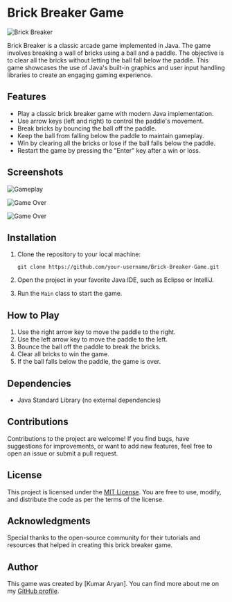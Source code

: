 # Brick Breaker Game


![Brick Breaker](https://github.com/itska/Break-Brick/assets/72070242/750a1d1f-1d07-428e-bcc3-b57519637703)


Brick Breaker is a classic arcade game implemented in Java. The game involves breaking a wall of bricks using a ball and a paddle. The objective is to clear all the bricks without letting the ball fall below the paddle. This game showcases the use of Java's built-in graphics and user input handling libraries to create an engaging gaming experience.

## Features

- Play a classic brick breaker game with modern Java implementation.
- Use arrow keys (left and right) to control the paddle's movement.
- Break bricks by bouncing the ball off the paddle.
- Keep the ball from falling below the paddle to maintain gameplay.
- Win by clearing all the bricks or lose if the ball falls below the paddle.
- Restart the game by pressing the "Enter" key after a win or loss.

## Screenshots

![Gameplay](https://github.com/itska/Break-Brick/assets/72070242/9907129b-d256-4460-bf00-113ce5307095)



![Game Over](https://github.com/itska/Break-Brick/assets/72070242/46a7a341-f67e-4b05-b68f-359edfa8b59b)

![Game Over](https://github.com/itska/Break-Brick/assets/72070242/11e6ff48-e0d7-46b1-adb3-8fb6d78cbd98)



## Installation

1. Clone the repository to your local machine:
   ```
   git clone https://github.com/your-username/Brick-Breaker-Game.git
   ```

2. Open the project in your favorite Java IDE, such as Eclipse or IntelliJ.

3. Run the `Main` class to start the game.

## How to Play

1. Use the right arrow key to move the paddle to the right.
2. Use the left arrow key to move the paddle to the left.
3. Bounce the ball off the paddle to break the bricks.
4. Clear all bricks to win the game.
5. If the ball falls below the paddle, the game is over.

## Dependencies

- Java Standard Library (no external dependencies)

## Contributions

Contributions to the project are welcome! If you find bugs, have suggestions for improvements, or want to add new features, feel free to open an issue or submit a pull request.

## License

This project is licensed under the [MIT License](LICENSE). You are free to use, modify, and distribute the code as per the terms of the license.

## Acknowledgments

Special thanks to the open-source community for their tutorials and resources that helped in creating this brick breaker game.

## Author

This game was created by [Kumar Aryan]. You can find more about me on my [GitHub profile](https://github.com/itska).
